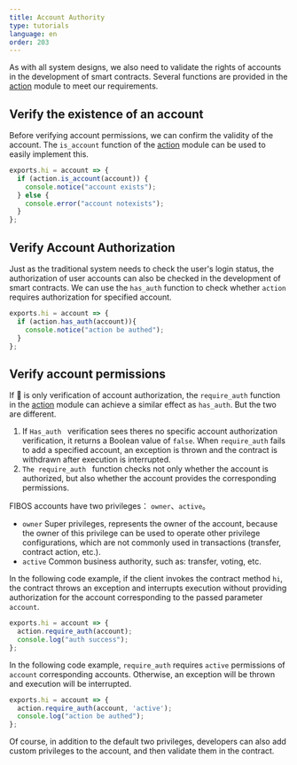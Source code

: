 ```yaml
---
title: Account Authority
type: tutorials
language: en
order: 203
---
```


As with all system designs, we also need to validate the rights of accounts in the development of smart contracts. Several functions are provided in the [action](../api/smartcontract/index.html)  module to meet our requirements.

## Verify the existence of an account

Before verifying account permissions, we can confirm the validity of the account. The `is_account` function of the [action](../api/smartcontract/index.html) module can be used to easily implement this.

```javascript
exports.hi = account => {
  if (action.is_account(account)) {
    console.notice("account exists");
  } else {
    console.error("account notexists");
  }
};
```

## Verify Account Authorization

Just as the traditional system needs to check the user's login status, the authorization of user accounts can also be checked in the development of smart contracts. We can use the `has_auth` function to check whether `action` requires authorization for specified account.

```javascript
exports.hi = account => {
  if (action.has_auth(account)){
    console.notice("action be authed");
  }
};
```

## Verify account permissions

If  is only verification of account authorization, the `require_auth` function in the [action](../api/smartcontract/index.html) module can achieve a similar effect as  `has_auth`. But the two are different.

1. If `Has_auth ` verification sees theres no specific account authorization verification, it returns a Boolean value of `false`. When `require_auth` fails to add a specified account, an exception is thrown and the contract is withdrawn after execution is interrupted.
2. `The require_auth ` function checks not only whether the account is authorized, but also whether the account provides the corresponding permissions.

FIBOS accounts have two privileges： `owner`、`active`。

* `owner` Super privileges, represents the owner of the account, because the owner of this privilege can be used to operate other privilege configurations, which are not commonly used in transactions (transfer, contract action, etc.).
* `active` Common business authority, such as: transfer, voting, etc.



In the following code example, if the client invokes the contract method `hi`, the contract throws an exception and interrupts execution without providing authorization for the account corresponding to the passed parameter `account`.

```javascript
exports.hi = account => {
  action.require_auth(account);
  console.log("auth success");
};
```

In the following code example, `require_auth` requires `active` permissions of `account` corresponding accounts. Otherwise, an exception will be thrown and execution will be interrupted.

```javascript
exports.hi = account => {
  action.require_auth(account, 'active');
  console.log("action be authed");
};
```

Of course, in addition to the default two privileges, developers can also add custom privileges to the account, and then validate them in the contract.